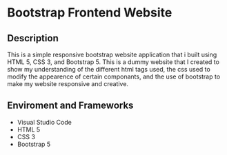 <h1>Bootstrap Frontend Website</h1>

<h2>Description</h2>

<p>This is a simple responsive bootstrap website application that i built using HTML 5, CSS 3, and Bootstrap 5. This is a dummy website that I created to show my understanding of the different html tags used, the css used to modify the appearence of certain componants, and the use of bootstrap to make my website responsive and creative.</p>

<h2>Enviroment and Frameworks</h2>

 - Visual Studio Code
 - HTML 5
 - CSS 3
 - Bootstrap 5
 
